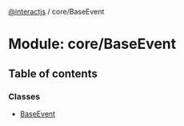 [@interactjs](../README.md) / core/BaseEvent

# Module: core/BaseEvent

## Table of contents

### Classes

- [BaseEvent](../classes/core_BaseEvent.BaseEvent.md)

